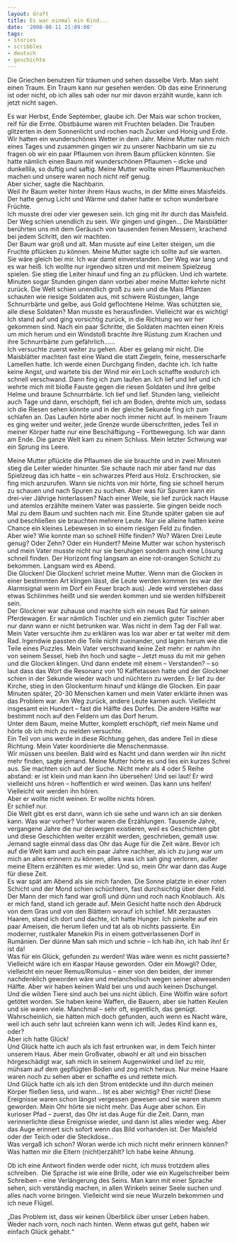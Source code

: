 ```yaml
---
layout: draft
title: Es war einmal ein Kind...
date: '2008-08-11 21:09:00'
tags:
- stories
- scribbles
- deutsch
- geschichte
---
```



Die Griechen benutzen für träumen und sehen dasselbe Verb. Man sieht einen Traum. Ein Traum kann nur gesehen werden. Ob das eine Erinnerung ist oder nicht, ob ich alles sah oder nur mir davon erzählt wurde, kann ich jetzt nicht sagen.

Es war Herbst, Ende September, glaube ich. Der Mais war schon trocken, reif für die Ernte. Obstbäume waren mit Fruchten beladen. Die Trauben glitzerten in dem Sonnenlicht und rochen nach Zucker und Honig und Erde. Wir hatten ein wunderschönes Wetter in dem Jahr. Meine Mutter nahm mich eines Tages und zusammen gingen wir zu unserer Nachbarin um sie zu fragen ob wir ein paar Pflaumen von ihrem Baum pflücken könnten. Sie hatte nämlich einen Baum mit wunderschönen Pflaumen – dicke und dunkellila, so duftig und saftig. Meine Mutter wollte einen Pflaumenkuchen machen und unsere waren noch nicht reif genug.  
 Aber sicher, sagte die Nachbarin.  
 Weil ihr Baum weiter hinter ihrem Haus wuchs, in der Mitte eines Maisfelds. Der hatte genug Licht und Wärme und daher hatte er schon wunderbare Früchte.  
 Ich musste drei oder vier gewesen sein. Ich ging mit ihr durch das Maisfeld. Der Weg schien unendlich zu sein. Wir gingen und gingen… Die Maisblätter berührten uns mit dem Geräusch von tausenden feinen Messern, krachend bei jedem Schritt, den wir machten.  
 Der Baum war groß und alt. Man musste auf eine Leiter steigen, um die Fruchte pflücken zu können. Meine Mutter sagte ich sollte auf sie warten. Sie wäre gleich bei mir. Ich war damit einverstanden. Der Weg war lang und es war heiß. Ich wollte nur irgendwo sitzen und mit meinem Spielzeug spielen. Sie stieg die Leiter hinauf und fing an zu pflücken. Und ich wartete. Minuten sogar Stunden gingen dann vorbei aber meine Mutter kehrte nicht zurück. Die Welt schien unendlich groß zu sein und die Mais Pflanzen schauten wie riesige Soldaten aus, mit schwere Rüstungen, lange Schnurrbärte und gelbe, aus Gold geflochtene Helme. Was schützten sie, alle diese Soldaten? Man musste es herausfinden. Vielleicht war es wichtig! Ich stand auf und ging vorsichtig zurück, in die Richtung wo wir her gekommen sind. Nach ein paar Schritte, die Soldaten machten einen Kreis um mich herum und ein Windstoß brachte ihre Rüstung zum Krachen und ihre Schnurrbärte zum gefährlich……  
 Ich versuchte zuerst weiter zu gehen. Aber es gelang mir nicht. Die Maisblätter machten fast eine Wand die statt Ziegeln, feine, messerscharfe Lamellen hatte. Ich werde einen Durchgang finden, dachte ich. Ich hatte keine Angst, und wartete bis der Wind mir ein Loch schaffte wodurch ich schnell verschwand. Dann fing ich zum laufen an. Ich lief und lief und ich wehrte mich mit bloße Fauste gegen die riesen Soldaten und ihre gelbe Helme und braune Schnurrbärte. Ich lief und lief. Stunden lang, vielleicht auch Tage und dann, erschöpft, fiel ich am Boden, drehte mich um, sodass ich die Riesen sehen könnte und in der gleiche Sekunde fing ich zum schlafen an. Das Laufen hörte aber noch immer nicht auf. In meinem Traum es ging weiter und weiter, jede Grenze wurde überschritten, jedes Teil in meiner Körper hatte nur eine Beschäftigung – Fortbewegung. Ich war dann am Ende. Die ganze Welt kam zu einem Schluss. Mein letzter Schwung war ein Sprung ins Leere.

Meine Mutter pflückte die Pflaumen die sie brauchte und in zwei Minuten stieg die Leiter wieder hinunter. Sie schaute nach mir aber fand nur das Spielzeug das ich hatte – ein schwarzes Pferd aus Holz. Erschrocken, sie fing mich anzurufen. Wann sie nichts von mir hörte, fing sie schnell herum zu schauen und nach Spuren zu suchen. Aber was für Spuren kann ein drei-vier Jährige hinterlassen? Nach einer Weile, sie lief zurück nach Hause und atemlos erzählte meinem Vater was passierte. Sie gingen beide noch Mal zu dem Baum und suchten nach mir. Eine Stunde später gaben sie auf und beschließen sie brauchten mehrere Leute. Nur sie alleine hatten keine Chance ein kleines Lebewesen in so einem riesigen Feld zu finden.  
 Aber wie? Wie konnte man so schnell Hilfe finden? Wo? Wären Drei Leute genug? Oder Zehn? Oder ein Hundert? Meine Mutter war schon hysterisch und mein Vater musste nicht nur sie beruhigen sondern auch eine Lösung schnell finden. Der Horizont fing langsam an eine rot-orangen Schicht zu bekommen. Langsam wird es Abend.  
 Die Glocken! Die Glocken! schriet meine Mutter. Wenn man die Glocken in einer bestimmten Art klingen lässt, die Leute werden kommen (es war der Alarmsignal wenn im Dorf ein Feuer brach aus). Jede wird verstehen dass etwas Schlimmes heißt und sie werden kommen und sie werden hilfsbereit sein.  
 Der Glockner war zuhause und machte sich ein neues Rad für seinen Pferdewagen. Er war nämlich Tischler und ein ziemlich guter Tischler aber nur dann wann er nicht betrunken war. Was nicht in dem Tag der Fall war. Mein Vater versuchte ihm zu erklären was los war aber er tat weiter mit dem Rad. Irgendwie passten die Teile nicht zueinander, und lagen herum wie die Teile eines Puzzles. Mein Vater verschwand keine Zeit mehr: er nahm ihn von seinem Sessel, hieb ihn hoch und sagte – Jetzt muss du mit mir gehen und die Glocken klingen. Und dann endete mit einem – Verstanden? – so laut dass das Wort die Resonanz von 10 Kaffetassen hatte und der Glockner schien in der Sekunde wieder wach und nüchtern zu werden. Er lief zu der Kirche, stieg in den Glockenturm hinauf und klänge die Glocken. Ein paar Minuten später, 20-30 Menschen kamen und mein Vater erklärte ihnen was das Problem war. Am Weg zurück, andere Leute kamen auch. Vielleicht insgesamt ein Hundert – fast die Hälfte des Dorfes. Die andere Hälfte war bestimmt noch auf den Feldern um das Dorf herum.  
 Unter dem Baum, meine Mutter, komplett erschöpft, rief mein Name und hörte ob ich mich zu melden versuchte.  
 Ein Teil von uns werde in diese Richtung gehen, das andere Teil in diese Richtung. Mein Vater koordinierte die Menschenmasse.  
 Wir müssen uns beeilen. Bald wird es Nacht und dann werden wir ihn nicht mehr finden, sagte jemand. Meine Mutter hörte es und lies ein kurzes Schrei aus. Sie machten sich auf der Suche. Nicht mehr als 4 oder 5 Reihe abstand: er ist klein und man kann ihn übersehen! Und sei laut! Er wird vielleicht uns hören – hoffentlich er wird weinen. Das kann uns helfen! Vielleicht wir werden ihn hören.  
 Aber er wollte nicht weinen. Er wollte nichts hören.  
 Er schlief nur.  
 Die Welt gibt es erst dann, wann ich sie sehe und wann ich an sie denken kann. Was war vorher? Vorher waren die Erzählungen. Tausende Jahre, vergangene Jahre die nur deswegen existieren, weil es Geschichten gibt und diese Geschichten weiter erzählt werden, geschrieben, gemalt usw. Jemand sagte einmal dass das Ohr das Auge für die Zeit wäre. Bevor ich auf die Welt kam und auch ein paar Jahre nachher, als ich zu jung war um mich an alles erinnern zu können, alles was ich sah ging verloren, außer meine Eltern erzählten es mir wieder. Und so, mein Ohr war dann das Auge für diese Zeit.  
 Es war spät am Abend als sie mich fanden. Die Sonne platzte in einer roten Schicht und der Mond schien schüchtern, fast durchsichtig über dem Feld. Der Mann der mich fand war groß und dünn und roch nach Knoblauch. Als er mich fand, stand ich gerade auf. Mein Gesicht hatte noch den Abdruck von dem Gras und von den Blättern worauf ich schlief. Mit zerzausten Haaren, stand ich dort und dachte, ich hatte Hunger. Ich pinkelte auf ein paar Ameisen, die herum liefen und tat als ob nichts passierte. Ein moderner, rustikaler Manekin Pis in einem gottverlassenen Dorf in Rumänien. Der dünne Man sah mich und schrie – Ich hab ihn, ich hab ihn! Er ist da!  
 Was für ein Glück, gefunden zu werden! Was wäre wenn es nicht passierte? Vielleicht wäre ich ein Kaspar Hause geworden. Oder ein Mowgli? Oder, vielleicht ein neuer Remus/Romulus – einer von den beiden, der immer nachdenklich geworden wäre und melancholisch wegen seiner abwesenden Hälfte. Aber wir haben keinen Wald bei uns und auch keinen Dschungel. Und die wilden Tiere sind auch bei uns nicht üblich. Eine Wölfin wäre sofort getötet worden. Sie haben keine Waffen, die Bauern, aber sie hatten Keulen und sie waren viele. Manchmal – sehr oft, eigentlich, das genügt. Wahrscheinlich, sie hätten mich doch gefunden, auch wenn es Nacht wäre, weil ich auch sehr laut schreien kann wenn ich will. Jedes Kind kann es, oder?  
 Aber ich hatte Glück!  
 Und Glück hatte ich auch als ich fast ertrunken war, in dem Teich hinter unserem Haus. Aber mein Großvater, obwohl er alt und ein bisschen hörgeschädigt war, sah mich in seinem Augenwinkel und lief zu mir, mühsam auf dem gepflügten Boden und zog mich heraus. Nur meine Haare waren noch zu sehen aber er schaffte es und rettete mich.  
 Und Glück hatte ich als ich den Strom entdeckte und ihn durch meinen Körper fließen liess, und wann… Ist es aber wichtig? Eher nicht! Diese Ereignisse waren schon längst vergessen gewesen und sie waren stumm geworden. Mein Ohr hörte sie nicht mehr. Das Auge aber schon. Ein kurioser Pfad – zuerst, das Ohr ist das Auge für die Zeit. Dann, man verinnerlichte diese Ereignisse wieder, und dann ist alles wieder weg. Aber das Auge erinnert sich sofort wenn das Bild vorhanden ist. Der Maisfeld oder der Teich oder die Steckdose…  
 Was vergaß ich schon? Woran werde ich mich nicht mehr erinnern können? Was hatten mir die Eltern (nicht)erzählt? Ich habe keine Ahnung.  

 Ob ich eine Antwort finden werde oder nicht, ich muss trotzdem alles schreiben.  Die Sprache ist wie eine Brille, oder wie ein Kugelschreiber beim Schreiben – eine Verlängerung des Seins. Man kann mit einer Sprache sehen, sich verständig machen, in allen Winkeln seiner Seele suchen und alles nach vorne bringen. Vielleicht wird sie neue Wurzeln bekommen und ich neue Flügel.  

 „Das Problem ist, dass wir keinen Überblick über unser Leben haben. Weder nach vorn, noch nach hinten. Wenn etwas gut geht, haben wir einfach Glück gehabt.“


